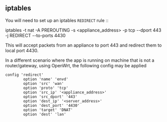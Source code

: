 iptables
--------

You will need to set up an iptables ``REDIRECT`` rule ::

  iptables -t nat -A PREROUTING -s <appliance_address>  -p tcp --dport 443 -j REDIRECT --to-ports 4430

This will accept packets from an appliance to port 443 and redirect them to local port 4430.

In a different scenario where the app is running on machine that is not a router/gateway, using OpenWrt, the following config may be applied
```
config 'redirect'
        option 'name' 'envd'
        option 'src' 'wan'
        option 'proto' 'tcp'
        option 'src_ip' '<appliance_address>'
        option 'src_dport' '443'
        option 'dest_ip' '<server_address>'
        option 'dest_port' '4430'
        option 'target' 'DNAT'
        option 'dest' 'lan'
```